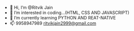 - 👋 Hi, I’m @Ritvik Jain
- 👀 I’m interested in coding...(HTML, CSS AND JAVASCRIPT)
- 🌱 I’m currently learning PYTHON AND REAT-NATIVE
- 📫 9958947989
ritvikjain2999@gmail.com

<!---
TOPPERSORRY/TOPPERSORRY is a ✨ special ✨ repository because its `README.md` (this file) appears on your GitHub profile.
You can click the Preview link to take a look at your changes.
--->
